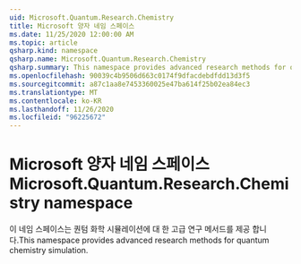 ```yaml
---
uid: Microsoft.Quantum.Research.Chemistry
title: Microsoft 양자 네임 스페이스
ms.date: 11/25/2020 12:00:00 AM
ms.topic: article
qsharp.kind: namespace
qsharp.name: Microsoft.Quantum.Research.Chemistry
qsharp.summary: This namespace provides advanced research methods for quantum chemistry simulation.
ms.openlocfilehash: 90039c4b9506d663c0174f9dfacdebdfdd13d3f5
ms.sourcegitcommit: a87c1aa8e7453360025e47ba614f25b02ea84ec3
ms.translationtype: MT
ms.contentlocale: ko-KR
ms.lasthandoff: 11/26/2020
ms.locfileid: "96225672"
---
```

# <a name="microsoftquantumresearchchemistry-namespace"></a><span data-ttu-id="7c8f0-102">Microsoft 양자 네임 스페이스</span><span class="sxs-lookup"><span data-stu-id="7c8f0-102">Microsoft.Quantum.Research.Chemistry namespace</span></span>

<span data-ttu-id="7c8f0-103">이 네임 스페이스는 퀀텀 화학 시뮬레이션에 대 한 고급 연구 메서드를 제공 합니다.</span><span class="sxs-lookup"><span data-stu-id="7c8f0-103">This namespace provides advanced research methods for quantum chemistry simulation.</span></span>


